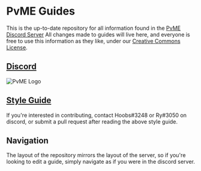 # PvME Guides
This is the up-to-date repository for all information found in the [PvME Discord Server](https://discord.gg/6djqFVN)
All changes made to guides will live here, and everyone is free to use this information as they like, under our [Creative Commons License](LICENSE).


## [Discord](https://discord.gg/6djqFVN)
![PvME Logo](https://i.imgur.com/NYqV8et.png)

## [Style Guide](/guide-writing/style-guide.txt)
If you're interested in contributing, contact Hoobs#3248 or Ry#3050 on discord, or submit a pull request after reading the above style guide.

## Navigation
The layout of the repository mirrors the layout of the server, so if you're looking to edit a guide, simply navigate as if you were in the discord server.

